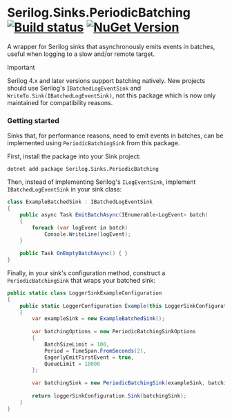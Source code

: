 # Serilog.Sinks.PeriodicBatching [![Build status](https://ci.appveyor.com/api/projects/status/w2agqyd8rn0jur9y?svg=true)](https://ci.appveyor.com/project/serilog/serilog-sinks-periodicbatching) [![NuGet Version](http://img.shields.io/nuget/v/Serilog.Sinks.periodicbatching.svg?style=flat)](https://www.nuget.org/packages/Serilog.Sinks.periodicbatching/)

A wrapper for Serilog sinks that asynchronously emits events in batches, useful when logging to a slow and/or remote target.

> [!IMPORTANT]
> Serilog 4.x and later versions support batching natively. New projects should use Serilog's `IBatchedLogEventSink` and
> `WriteTo.Sink(IBatchedLogEventSink)`, not this package which is now only maintained for compatibility reasons.

### Getting started

Sinks that, for performance reasons, need to emit events in batches, can be implemented using `PeriodicBatchingSink`
from this package.

First, install the package into your Sink project:

```
dotnet add package Serilog.Sinks.PeriodicBatching
```

Then, instead of implementing Serilog's `ILogEventSink`, implement `IBatchedLogEventSink` in your sink class:

```csharp
class ExampleBatchedSink : IBatchedLogEventSink
{
    public async Task EmitBatchAsync(IEnumerable<LogEvent> batch)
    {
        foreach (var logEvent in batch)
            Console.WriteLine(logEvent);
    }
    
    public Task OnEmptyBatchAsync() { }
}
```

Finally, in your sink's configuration method, construct a `PeriodicBatchingSink` that wraps your batched sink:

```csharp
public static class LoggerSinkExampleConfiguration
{
    public static LoggerConfiguration Example(this LoggerSinkConfiguration loggerSinkConfiguration)
    {
        var exampleSink = new ExampleBatchedSink();
        
        var batchingOptions = new PeriodicBatchingSinkOptions
        {
            BatchSizeLimit = 100,
            Period = TimeSpan.FromSeconds(2),
            EagerlyEmitFirstEvent = true,
            QueueLimit = 10000
        };
        
        var batchingSink = new PeriodicBatchingSink(exampleSink, batchingOptions);
        
        return loggerSinkConfiguration.Sink(batchingSink);
    }
}
```

